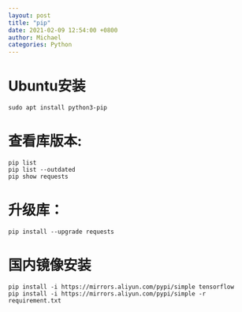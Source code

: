 ```yaml
---
layout: post
title: "pip"
date: 2021-02-09 12:54:00 +0800
author: Michael
categories: Python
---
```


# Ubuntu安装
	sudo apt install python3-pip

# 查看库版本:
	pip list
	pip list --outdated
	pip show requests

# 升级库：
	pip install --upgrade requests

# 国内镜像安装
	pip install -i https://mirrors.aliyun.com/pypi/simple tensorflow
	pip install -i https://mirrors.aliyun.com/pypi/simple -r requirement.txt